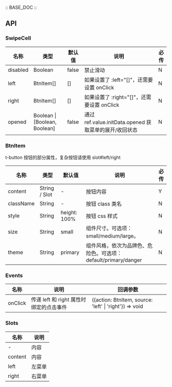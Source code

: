 :: BASE_DOC ::

## API

### SwipeCell

| 名称     | 类型                          | 默认值 | 说明                                                   | 必传 |
| -------- | ----------------------------- | ------ | ------------------------------------------------------ | ---- |
| disabled | Boolean                       | false  | 禁止滑动                                               | N    |
| left     | BtnItem[]                     | []     | 如果设置了 :left="[]"，还需要设置 onClick              | N    |
| right    | BtnItem[]                     | []     | 如果设置了 :right="[]"，还需要设置 onClick             | N    |
| opened   | Boolean \| [Boolean, Boolean] | false  | 通过 ref.value.initData.opened 获取菜单的展开/收回状态 | N    |

### BtnItem

t-button 按钮的部分属性，复杂按钮请使用 slot#left/right

| 名称      | 类型          | 默认值       | 说明                                                           | 必传 |
| --------- | ------------- | ------------ | -------------------------------------------------------------- | ---- |
| content   | String / Slot | -            | 按钮内容                                                       | Y    |
| className | String        | -            | 按钮 class 类名                                                | N    |
| style     | String        | height: 100% | 按钮 css 样式                                                  | N    |
| size      | String        | small        | 组件尺寸。可选项：small/medium/large。                         | N    |
| theme     | String        | primary      | 组件风格，依次为品牌色、危险色。可选项：default/primary/danger | N    |

### Events

| 名称    | 说明                                    | 回调参数                                               |
| ------- | --------------------------------------- | ------------------------------------------------------ |
| onClick | 传递 left 和 right 属性时绑定的点击事件 | ({action: BtnItem, source: 'left' \| 'right'}) => void |

### Slots

| 名称    | 说明   |
| ------- | ------ |
| -       | 内容   |
| content | 内容   |
| left    | 左菜单 |
| right   | 右菜单 |
